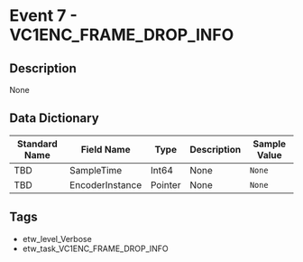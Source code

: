 # Event 7 - VC1ENC_FRAME_DROP_INFO

## Description
None

## Data Dictionary
|Standard Name|Field Name|Type|Description|Sample Value|
|---|---|---|---|---|
|TBD|SampleTime|Int64|None|`None`|
|TBD|EncoderInstance|Pointer|None|`None`|

## Tags
* etw_level_Verbose
* etw_task_VC1ENC_FRAME_DROP_INFO